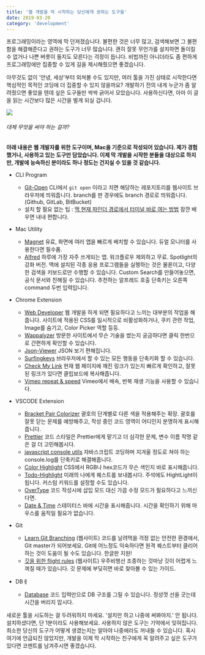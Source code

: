 ```yaml
---
title: '웹 개발을 막 시작하는 당신에게 권하는 도구들'
date: 2019-03-20
category: 'development'
---
```


프로그래밍이라는 영역에 막 던져졌습니다. 불편한 것은 너무 많고, 검색해보면 그 불편함을 해결해준다고 권하는 도구가 너무 많습니다. 괜히 잘못 무언가를 설치하면 돌이킬 수 없거나 나쁜 버릇이 들지도 모른다는 걱정이 듭니다. 비법까진 아니더라도 좀 편하게 프로그래밍에만 집중할 수 있게 길을 제시해줬으면 좋겠습니다.

아무것도 없이 '안녕, 세상'부터 외쳐볼 수도 있지만, 여러 툴을 가진 상태로 시작한다면 핵심적인 목적인 코딩에 더 집중할 수 있지 않을까요? 개발하기 전의 내게 누군가 좀 알려줬으면 좋았을 텐데 싶은 도구들만 싹싹 긁어서 모았습니다. 사용하신다면, 아마 이 글을 읽는 시간보다 많은 시간을 벌게 되실 겁니다.

![](https://ws4.sinaimg.cn/large/006tKfTcgy1g1m8m3enizj31de0rsnpf.jpg)

###### 대체 무엇을 써야 하는 걸까?

**아래 내용은 웹 개발자를 위한 도구이며, Mac을 기준으로 작성되어 있습니다. 제가 경험했거나, 사용하고 있는 도구만 담았습니다. 이제 막 개발을 시작한 분들을 대상으로 하지만, 개발에 능숙하신 분이라도 하나 정도는 건지실 수 있을 것 같습니다.**

- CLI Program

  - [Git-Open](https://github.com/paulirish/git-open) CLI에서 `git open` 이라고 치면 해당하는 레포지토리를 웹사이트 브라우저에 띄워줍니다. branch를 판 경우에도 branch 경로로 띄워줍니다.(Github, GitLab, BitBucket)
  - 설치 할 필요 없는 팁 : [맥 현재 파인더 경로에서 터미널 바로 여는 방법](http://blog.giftbot.kr/mac/open-terminal-in-finder/) 잠깐 배우면 내내 편합니다.

- Mac Utility
  - [Magnet](https://itunes.apple.com/us/app/magnet/id441258766?mt=12) 유료, 화면에 여러 앱을 빠르게 배치할 수 있습니다. 듀얼 모니터를 사용한다면 필수품.
  - [Alfred](https://www.alfredapp.com/) 하루에 가장 자주 쓰게되는 앱. 워크플로우 제외하고 무료. Spotlight의 강화 버전. 맥에 설치된 각종 응용 프로그램들을 실행하는 것은 물론이고, 다양한 검색을 키보드로만 수행할 수 있습니다. Custom Search를 만들어놓으면, 공식 문서와 친해질 수 있습니다. 추천하는 알프레드 호출 단축키는 오른쪽 command 두번 입력입니다.
- Chrome Extension

  - [Web Developer](https://chrome.google.com/webstore/detail/web-developer/bfbameneiokkgbdmiekhjnmfkcnldhhm) 웹 개발을 하게 되면 필요하다고 느끼는 대부분의 작업을 해줍니다. 사이트에 적용된 CSS를 일시적으로 비활성화하거나, 쿠키 관련 작업, Image를 숨기고, Color Picker 역할 등등.
  - [Wappalyzer](https://chrome.google.com/webstore/detail/wappalyzer/gppongmhjkpfnbhagpmjfkannfbllamg/related?hl=en) 방문한 사이트에서 무슨 기술을 썼는지 궁금하다면 클릭 한번으로 간편하게 확인할 수 있습니다.
  - [Json-Viewer](https://chrome.google.com/webstore/detail/jsonview/chklaanhfefbnpoihckbnefhakgolnmc) JSON 보기 편해집니다.
  - [Surfingkeys](https://chrome.google.com/webstore/detail/surfingkeys/gfbliohnnapiefjpjlpjnehglfpaknnc) 브라우저에서 할 수 있는 모든 행동을 단축키화 할 수 있습니다.
  - [Check My Link](https://chrome.google.com/webstore/detail/check-my-links/ojkcdipcgfaekbeaelaapakgnjflfglf) 현재 웹 페이지에 깨진 링크가 있는지 빠르게 확인하고, 잘못된 링크가 있다면 클립보드에 복사해줍니다.
  - [Vimeo repeat & speed](https://chrome.google.com/webstore/detail/vimeo-repeat-speed/noonakfaafcdaagngpjehilgegefdima) Vimeo에서 배속, 반복 재생 기능을 사용할 수 있습니다.

- VSCODE Extension

  - [Bracket Pair Colorizer](https://marketplace.visualstudio.com/items?itemName=CoenraadS.bracket-pair-colorizer) 괄호의 단계별로 다른 색을 적용해주는 확장. 괄호를 잘못 닫는 문제를 예방해주고, 작성 중인 코드 영역이 어디인지 분명하게 표시해줍니다.
  - [Prettier](https://marketplace.visualstudio.com/items?itemName=esbenp.prettier-vscode) 코드 스타일은 Prettier에게 맡기고 더 심각한 문제, 변수 이름 작명 같은 걸 더 고민해봅시다.
  - [javascript console utils](https://marketplace.visualstudio.com/items?itemName=whtouche.vscode-js-console-utils) 자바스크립트 코딩하며 지겨울 정도로 쳐야 하는 console.log를 단축키로 해결해줍니다.
  - [Color Highlight](https://marketplace.visualstudio.com/items?itemName=naumovs.color-highlight) CSS에서 RGB나 hex코드가 무슨 색인지 바로 표시해줍니다.
  - [Todo-Highlight](https://marketplace.visualstudio.com/items?itemName=wayou.vscode-todo-highlight) 미래의 나에게 퀘스트를 보내봅시다. 주석에도 HightLight이 됩니다. 커스텀 키워드를 설정할 수도 있습니다.
  - [OverType](https://marketplace.visualstudio.com/items?itemName=adammaras.overtype) 코드 작성시에 삽입 모드 대신 가끔 수정 모드가 필요하다고 느끼신다면.
  - [Date & Time](https://marketplace.visualstudio.com/items?itemName=rid9.datetime) 스테이터스 바에 시간을 표시해줍니다. 시간을 확인하기 위해 마우스를 움직일 필요가 없습니다.

- Git

  - [Learn Git Branching](https://learngitbranching.js.org/) (웹사이트) 코드를 날려먹을 걱정 없는 안전한 환경에서, Git master가 되어보세요. Git에 어느정도 익숙하다면 원격 퀘스트부터 클리어 하는 것이 도움이 될 수도 있습니다. 한글판 지원!
  - [깃을 위한 flight rules](https://github.com/k88hudson/git-flight-rules/blob/master/README_kr.md) (웹사이트) 우주비행선 조종하는 것마냥 깃이 어렵게 느껴질 때가 있습니다. 깃 문제에 부딪히면 바로 찾아볼 수 있는 가이드.

- DBㅔ
  - [Database](https://dbdiagram.io/) 코드 입력만으로 DB 구조를 그릴 수 있습니다. 정성껏 선을 긋는데 시간을 버리지 맙시다.

새로운 툴을 시도하는 걸 두려워하지 마세요. '설치만 하고 나중에 써봐야지.' 안 됩니다. 설치하셨다면, 단 1분이라도 사용해보세요. 사용하지 않은 도구는 기억에서 잊혀집니다. 최소한 당신의 도구가 어떻게 생겼는지는 알아야 나중에라도 꺼내들 수 있습니다. 혹시 여기에 언급되진 않았지만, 개발을 이제 막 시작하는 친구에게 꼭 알려주고 싶은 도구가 있다면 코멘트를 남겨주시면 좋겠습니다.
